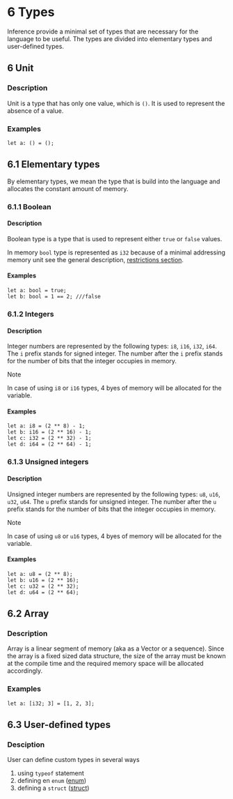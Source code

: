 # 6 Types

Inference provide a minimal set of types that are necessary for the language to be useful. The types are divided into elementary types and user-defined types.

## 6 Unit

### Description

Unit is a type that has only one value, which is `()`. It is used to represent the absence of a value.

### Examples

```inference
let a: () = ();
```

## 6.1 Elementary types

By elementary types, we mean the type that is build into the language and allocates the constant amount of memory.

### 6.1.1 Boolean

#### Description

Boolean type is a type that is used to represent either `true` or `false` values.

In memory `bool` type is represented as `i32` because of a minimal addressing memory unit see the general description, [restrictions section](./general-description.md#restrictions).

#### Examples

```inference
let a: bool = true;
let b: bool = 1 == 2; ///false
```

### 6.1.2 Integers

#### Description

Integer numbers are represented by the following types: `i8`, `i16`, `i32`, `i64`. The `i` prefix stands for signed integer. The number after the `i` prefix stands for the number of bits that the integer occupies in memory.

> [!NOTE]
> In case of using `i8` or `i16` types, 4 byes of memory will be allocated for the variable.

#### Examples

```inference
let a: i8 = (2 ** 8) - 1;
let b: i16 = (2 ** 16) - 1;
let c: i32 = (2 ** 32) - 1;
let d: i64 = (2 ** 64) - 1;
```

### 6.1.3 Unsigned integers

#### Description

Unsigned integer numbers are represented by the following types: `u8`, `u16`, `u32`, `u64`. The `u` prefix stands for unsigned integer. The number after the `u` prefix stands for the number of bits that the integer occupies in memory.

> [!NOTE]
> In case of using `u8` or `u16` types, 4 byes of memory will be allocated for the variable.

#### Examples

```inference
let a: u8 = (2 ** 8);
let b: u16 = (2 ** 16);
let c: u32 = (2 ** 32);
let d: u64 = (2 ** 64);
```

## 6.2 Array

### Description

Array is a linear segment of memory (aka as a Vector or a sequence). Since the array is a fixed sized data structure, the size of the array must be known at the compile time and the required memory space will be allocated accordingly.

### Examples

```inference
let a: [i32; 3] = [1, 2, 3];
```

## 6.3 User-defined types

### Desciption

User can define custom types in several ways

1. using `typeof` statement
2. defining en `enum` ([enum](../Definitions/enum.md))
3. defining a `struct` ([struct](../Definitions/struct.md))
